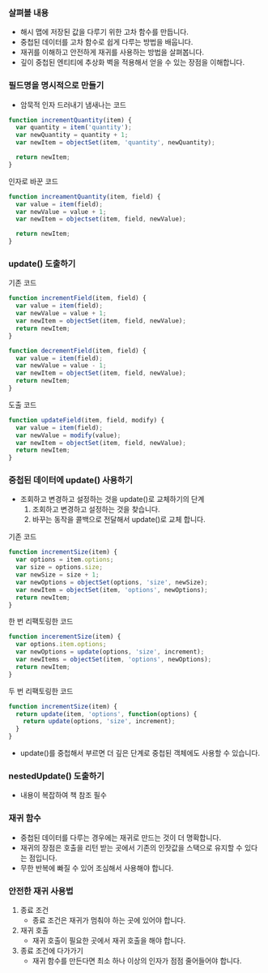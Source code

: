 ### 살펴볼 내용
- 해시 맵에 저장된 값을 다루기 위한 고차 함수를 만듭니다.
- 중첩된 데이터를 고차 함수로 쉽게 다루는 방법을 배웁니다.
- 재귀를 이해하고 안전하게 재귀를 사용하는 방법을 살펴봅니다.
- 깊이 중첩된 엔티티에 추상화 벽을 적용해서 얻을 수 있는 장점을 이해합니다.

### 필드명을 명시적으로 만들기
- 암묵적 인자 드러내기
냄새나는 코드
```js
function incrementQuantity(item) {
  var quantity = item('quantity');
  var newQuantity = quantity + 1;
  var newItem = objectSet(item, 'quantity', newQuantity);

  return newItem;
}
```

인자로 바꾼 코드
```js
function increamentQuantity(item, field) {
  var value = item(field);
  var newValue = value + 1;
  var newItem = objectset(item, field, newValue);

  return newItem;
}
```

### update() 도출하기
기존 코드
```js
function incrementField(item, field) {
  var value = item(field);
  var newValue = value + 1;
  var newItem = objectSet(item, field, newValue);
  return newItem;
}

function decrementField(item, field) {
  var value = item(field);
  var newValue = value - 1;
  var newItem = objectSet(item, field, newValue);
  return newItem;
}
```

도출 코드
```js
function updateField(item, field, modify) {
  var value = item(field);
  var newValue = modify(value);
  var newItem = objectSet(item, field, newValue);
  return newItem;
}
```

### 중첩된 데이터에 update() 사용하기
- 조회하고 변경하고 설정하는 것을 update()로 교체하기의 단계
  1. 조회하고 변경하고 설정하는 것을 찾습니다.
  2. 바꾸는 동작을 콜백으로 전달해서 update()로 교체 합니다.

기존 코드
```js
function incrementSize(item) {
  var options = item.options;
  var size = options.size;
  var newSize = size + 1;
  var newOptions = objectSet(options, 'size', newSize);
  var newItem = objectSet(item, 'options', newOptions);
  return newItem;
}
```

한 번 리팩토링한 코드
```js
function incerementSize(item) {
  var options.item.options;
  var newOptions = update(options, 'size', increment);
  var newItems = objectSet(item, 'options', newOptions);
  return newItem;
}
```

두 번 리팩토링한 코드
```js
function incrementSize(item) {
  return update(item, 'options', function(options) {
    return update(options, 'size', increment);
  }
}
```
- update()를 중첩해서 부르면 더 깊은 단계로 중첩된 객체에도 사용할 수 있습니다.

### nestedUpdate() 도출하기
- 내용이 복잡하여 책 참조 필수

### 재귀 함수
- 중첩된 데이터를 다루는 경우에는 재귀로 만드는 것이 더 명확합니다.
- 재귀의 장점은 호출을 리턴 받는 곳에서 기존의 인잣값을 스택으로 유지할 수 있다는 점입니다.
- 무한 반복에 빠질 수 있어 조심해서 사용해야 합니다.

### 안전한 재귀 사용법
1. 종료 조건
   - 종료 조건은 재귀가 멈춰야 하는 곳에 있어야 합니다.
2. 재귀 호출
   - 재귀 호출이 필요한 곳에서 재귀 호출을 해야 합니다.
3. 종료 조건에 다가가기
   - 재귀 함수를 만든다면 최소 하나 이상의 인자가 점점 줄어들어야 합니다.
   
